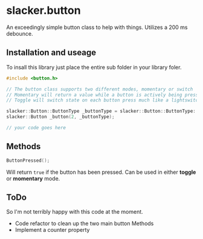 # slacker.button

An exceedingly simple button class to help with things.  Utilizes a 200 ms debounce.

## Installation and useage

To insall this library just place the entire sub folder in your library foler.

```cpp
#include <button.h>

// The button class supports two different modes, momentary or switch
// Momentary will return a value while a button is actively being pressed
// Toggle will switch state on each button press much like a lightswitch

slacker::Button::ButtonType _buttonType = slacker::Button::ButtonType::Momentary;
slacker::Button _button(2, _buttonType);

// your code goes here
```

## Methods

```cpp
ButtonPressed();
```

Will return `true` if the button has been pressed.  Can be used in either __toggle__ or __momentary__ mode.

## ToDo

So I'm not terribly happy with this code at the moment.

* Code refactor to clean up the two main button Methods
* Implement a counter property
